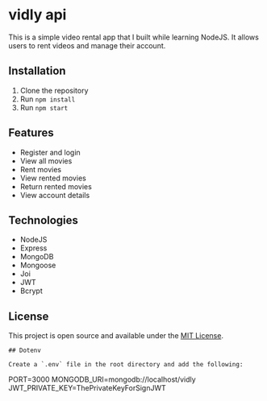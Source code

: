 # vidly api

This is a simple video rental app that I built while learning NodeJS. It allows users to rent videos and manage their account.

## Installation

1. Clone the repository
2. Run `npm install`
3. Run `npm start`

## Features

- Register and login
- View all movies
- Rent movies
- View rented movies
- Return rented movies
- View account details

## Technologies

- NodeJS
- Express
- MongoDB
- Mongoose
- Joi
- JWT
- Bcrypt

## License

This project is open source and available under the [MIT License](LICENSE).
```
## Dotenv

Create a `.env` file in the root directory and add the following:

```
PORT=3000
MONGODB_URI=mongodb://localhost/vidly
JWT_PRIVATE_KEY=ThePrivateKeyForSignJWT
```



